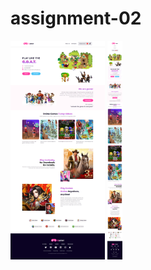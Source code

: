 # assignment-02
<img align="center" height="350" src="https://github.com/salman-farcy/assignment-02/blob/main/images/portfolio/gaming-dasktop.png"  />
<img align="center" height="350" src="https://github.com/salman-farcy/assignment-02/blob/main/images/portfolio/gamming-mobil.png"  />

